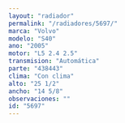 ```yaml
---
layout: "radiador"
permalink: "/radiadores/5697/"
marca: "Volvo"
modelo: "S40"
ano: "2005"
motor: "L5 2.4 2.5"
transmision: "Automática"
parte: "438443"
clima: "Con clima"
alto: "25 1/2"
ancho: "14 5/8"
observaciones: ""
id: "5697"
---
```


